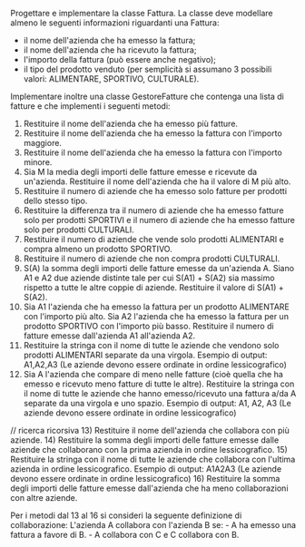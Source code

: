 Progettare e implementare la classe Fattura.
La classe deve modellare almeno le seguenti informazioni riguardanti una Fattura:
- il nome dell'azienda che ha emesso la fattura;
- il nome dell'azienda che ha ricevuto la fattura;
- l'importo della fattura (può essere anche negativo);
- il tipo del prodotto venduto (per semplicità si assumano 3 possibili valori: ALIMENTARE, SPORTIVO, CULTURALE).

Implementare inoltre una classe GestoreFatture che contenga una lista di fatture e che implementi i seguenti metodi:
1) Restituire il nome dell'azienda che ha emesso più fatture.
2) Restituire il nome dell'azienda che ha emesso la fattura con l'importo maggiore.
3) Restituire il nome dell'azienda che ha emesso la fattura con l'importo minore.
4) Sia M la media degli importi delle fatture emesse e ricevute da un'azienda. Restituire il nome dell'azienda che ha il valore di M più alto.
5) Restituire il numero di aziende che ha emesso solo fatture per prodotti dello stesso tipo.
6) Restituire la differenza tra il numero di aziende che ha emesso fatture solo per prodotti SPORTIVI e il numero di aziende che ha emesso fatture solo per prodotti CULTURALI.
7) Restituire il numero di aziende che vende solo prodotti ALIMENTARI e compra almeno un prodotto SPORTIVO.
8) Restituire il numero di aziende che non compra prodotti CULTURALI.
9) S(A) la somma degli importi delle fatture emesse da un'azienda A. Siano A1 e A2 due aziende distinte tale per cui S(A1) + S(A2) sia massimo rispetto a tutte le altre coppie di aziende. Restituire il valore di S(A1) + S(A2).
10) Sia A1 l'azienda che ha emesso la fattura per un prodotto ALIMENTARE con l'importo più alto. Sia A2 l'azienda che ha emesso la fattura per un prodotto SPORTIVO con l'importo più basso. Restituire il numero di fatture emesse dall'azienda A1 all'azienda A2.
11) Restituire la stringa con il nome di tutte le aziende che vendono solo prodotti ALIMENTARI separate da una virgola. Esempio di output: A1,A2,A3 (Le aziende devono essere ordinate in ordine lessicografico)
12) Sia A l'azienda che compare di meno nelle fatture (cioè quella che ha emesso e ricevuto meno fatture di tutte le altre). Restituire la stringa con il nome di tutte le aziende che hanno emesso/ricevuto una fattura a/da A separate da una virgola e uno spazio. Esempio di output: A1, A2, A3 (Le aziende devono essere ordinate in ordine lessicografico)

// ricerca ricorsiva
13) Restituire il nome dell'azienda che collabora con più aziende.
14) Restituire la somma degli importi delle fatture emesse dalle aziende che collaborano con la prima azienda in ordine lessicografico.
15) Restituire la stringa con il nome di tutte le aziende che collabora con l'ultima azienda in ordine lessicografico. Esempio di output: A1A2A3 (Le aziende devono essere ordinate in ordine lessicografico)
16) Restituire la somma degli importi delle fatture emesse dall'azienda che ha meno collaborazioni con altre aziende.

Per i metodi dal 13 al 16 si consideri la seguente definizione di collaborazione:
L'azienda A collabora con l'azienda B se:
    - A ha emesso una fattura a favore di B.
    - A collabora con C e C collabora con B.